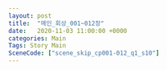 ```yaml
---
layout: post
title:  "메인_회상_001~012장"
date:   2020-11-03 11:00:00 +0000
categories: Main
Tags: Story Main
SceneCode: ["scene_skip_cp001-012_q1_s10"]
---
```

